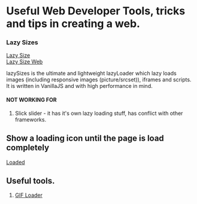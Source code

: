 # Useful Web Developer Tools, tricks and tips in creating a web.


### Lazy Sizes
[Lazy Size](https://github.com/aFarkas/lazysizes)     
[Lazy Size Web](https://afarkas.github.io/lazysizes/index.html)   
     
lazySizes is the ultimate and lightweight lazyLoader which lazy loads images (including responsive images (picture/srcset)), iframes and scripts. It is written in VanillaJS and with high performance in mind.

#### NOT WORKING FOR
1. Slick slider - it has it's own lazy loading stuff, has conflict with other frameworks.

## Show a loading icon until the page is load completely

[Loaded](https://stackoverflow.com/questions/23906956/show-loading-icon-until-the-page-is-load)

## Useful tools.

1. [GIF Loader](https://loading.io/)
